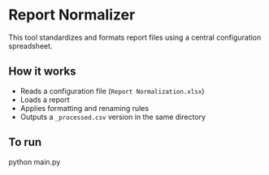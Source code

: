 # Report Normalizer

This tool standardizes and formats report files using a central configuration spreadsheet.

## How it works

- Reads a configuration file (`Report Normalization.xlsx`)
- Loads a report
- Applies formatting and renaming rules
- Outputs a `_processed.csv` version in the same directory

## To run
python main.py